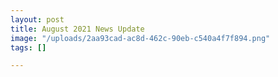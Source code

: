 ```yaml
---
layout: post
title: August 2021 News Update
image: "/uploads/2aa93cad-ac8d-462c-90eb-c540a4f7f894.png"
tags: []

---
```

